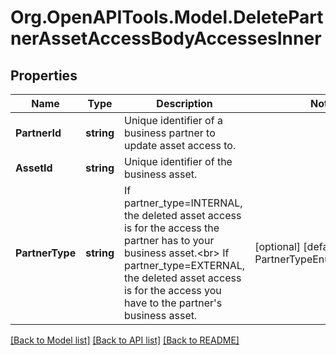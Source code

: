 # Org.OpenAPITools.Model.DeletePartnerAssetAccessBodyAccessesInner

## Properties

Name | Type | Description | Notes
------------ | ------------- | ------------- | -------------
**PartnerId** | **string** | Unique identifier of a business partner to update asset access to. | 
**AssetId** | **string** | Unique identifier of the business asset. | 
**PartnerType** | **string** | If partner_type&#x3D;INTERNAL, the deleted asset access is for the access the partner has to your business asset.&lt;br&gt; If partner_type&#x3D;EXTERNAL, the deleted asset access is for the access you have to the partner&#39;s business asset. | [optional] [default to PartnerTypeEnum.INTERNAL]

[[Back to Model list]](../README.md#documentation-for-models) [[Back to API list]](../README.md#documentation-for-api-endpoints) [[Back to README]](../README.md)

